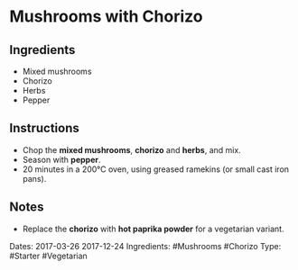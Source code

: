 # Mushrooms with Chorizo

## Ingredients

* Mixed mushrooms
* Chorizo
* Herbs
* Pepper

## Instructions

* Chop the **mixed mushrooms**, **chorizo** and **herbs**, and mix.
* Season with **pepper**.
* 20 minutes in a 200&deg;C oven, using greased ramekins
  (or small cast iron pans).

## Notes
* Replace the **chorizo** with **hot paprika powder** for a vegetarian variant.

Dates: 2017-03-26 2017-12-24
Ingredients: #Mushrooms #Chorizo
Type: #Starter #Vegetarian
